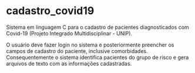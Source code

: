 # cadastro_covid19

Sistema em linguagem C para o cadastro de pacientes diagnosticados com Covid-19 (Projeto Integrado Multidisciplinar - UNIP).


O usuário deve fazer login no sistema e posteriormente preencher os campos de cadastro do paciente, inclusive comorbidades. 
Consequentemente o sistema identifica pacientes do grupo de risco e gera arquivos de texto com as informações cadastradas.  
